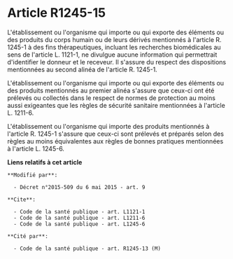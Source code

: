 # Article R1245-15

L'établissement ou l'organisme qui importe ou qui exporte des éléments ou des produits du corps humain ou de leurs dérivés
mentionnés à l'article R. 1245-1 à des fins thérapeutiques, incluant les recherches biomédicales au sens de l'article L.
1121-1, ne divulgue aucune information qui permettrait d'identifier le donneur et le receveur. Il s'assure du respect des
dispositions mentionnées au second alinéa de l'article R. 1245-1. 

L'établissement ou l'organisme qui importe ou qui exporte des éléments ou des produits mentionnés au premier alinéa s'assure
que ceux-ci ont été prélevés ou collectés dans le respect de normes de protection au moins aussi exigeantes que les règles de
sécurité sanitaire mentionnées à l'article L. 1211-6. 

L'établissement ou l'organisme qui importe des produits mentionnés à l'article R. 1245-1 s'assure que ceux-ci sont prélevés
et préparés selon des règles au moins équivalentes aux règles de bonnes pratiques mentionnées à l'article L. 1245-6.

**Liens relatifs à cet article**

	**Modifié par**:

	  - Décret n°2015-509 du 6 mai 2015 - art. 9

	**Cite**:

	  - Code de la santé publique - art. L1121-1
	  - Code de la santé publique - art. L1211-6
	  - Code de la santé publique - art. L1245-6

	**Cité par**:

	  - Code de la santé publique - art. R1245-13 (M)
